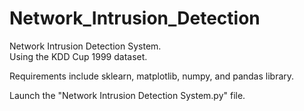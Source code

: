 # Network_Intrusion_Detection

Network Intrusion Detection System.  
Using the KDD Cup 1999 dataset.

Requirements include sklearn, matplotlib, numpy, and pandas library.  

Launch the "Network Intrusion Detection System.py" file.
